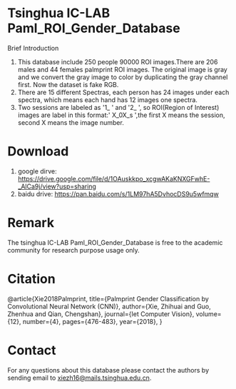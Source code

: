 # Tsinghua IC-LAB Paml_ROI_Gender_Database
Brief Introduction  
1. This database include 250 people 90000 ROI images.There are 206 males and 44 females palmprint ROI images. The original image is gray and we convert the gray image to color by duplicating the gray channel first. Now the dataset is fake RGB.
2. There are 15 different Spectras, each person has 24 images under each spectra, which means each hand has 12 images one spectra.  
3. Two sessions are labeled as '1_ ' and '2_ ', so ROI(Region of Interest) images are label in this format:' X_0X_s ',the first X means the session, second X means the image number.

# Download
1. google dirve: https://drive.google.com/file/d/1OAuskkpo_xcgwAKaKNXGFwhE-_AlCa9j/view?usp=sharing
2. baidu drive: https://pan.baidu.com/s/1LM97hA5DvhocDS9u5wfmqw

# Remark
The tsinghua IC-LAB Paml_ROI_Gender_Database is free to the academic community for research purpose usage only.

# Citation
@article{Xie2018Palmprint,
  title={Palmprint Gender Classification by Convolutional Neural Network (CNN)},
  author={Xie, Zhihuai and Guo, Zhenhua and Qian, Chengshan},
  journal={Iet Computer Vision},
  volume={12},
  number={4},
  pages={476-483},
  year={2018},
}

# Contact
For any questions about this database please contact the authors by sending email to xiezh16@mails.tsinghua.edu.cn.
